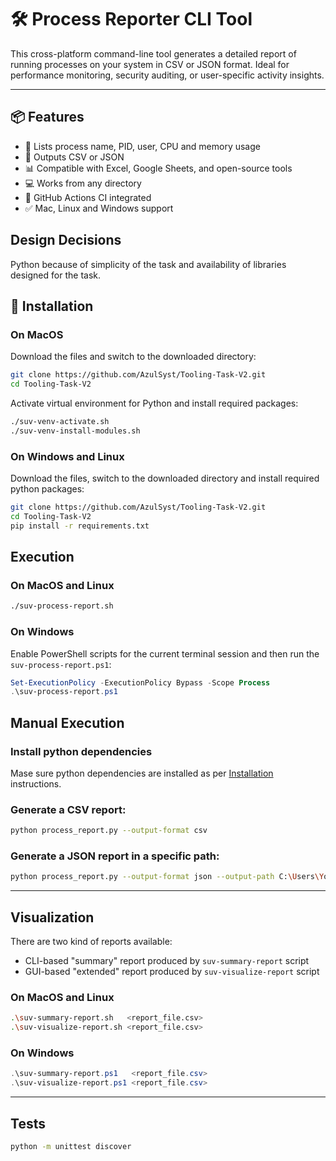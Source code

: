 # 🛠️ Process Reporter CLI Tool

This cross-platform command-line tool generates a detailed report of running processes on your system in CSV or JSON format. Ideal for performance monitoring, security auditing, or user-specific activity insights.

---

## 📦 Features

- 🧠 Lists process name, PID, user, CPU and memory usage
- 📄 Outputs CSV or JSON
- 📊 Compatible with Excel, Google Sheets, and open-source tools
- 💻 Works from any directory
- 🚀 GitHub Actions CI integrated
- ✅ Mac, Linux and Windows support

## Design Decisions

Python because of simplicity of the task and availability of libraries designed for the task.

## 🚀 Installation

### On MacOS

Download the files and switch to the downloaded directory:
```bash
git clone https://github.com/AzulSyst/Tooling-Task-V2.git
cd Tooling-Task-V2
```
Activate virtual environment for Python and install required packages:
```bash
./suv-venv-activate.sh
./suv-venv-install-modules.sh
```

### On Windows and Linux

Download the files, switch to the downloaded directory and install required python packages:
```bash
git clone https://github.com/AzulSyst/Tooling-Task-V2.git
cd Tooling-Task-V2
pip install -r requirements.txt
```

## Execution

### On MacOS and Linux

```bash
./suv-process-report.sh
```

### On Windows

Enable PowerShell scripts for the current terminal session and then run the `suv-process-report.ps1`:
```PowerShell
Set-ExecutionPolicy -ExecutionPolicy Bypass -Scope Process
.\suv-process-report.ps1
```

## Manual Execution

### Install python dependencies

Mase sure python dependencies are installed as per [Installation](#Installation) instructions.

### Generate a CSV report:

```bash
python process_report.py --output-format csv
```

### Generate a JSON report in a specific path:

```bash
python process_report.py --output-format json --output-path C:\Users\YourName\Documents\report.json
```

---

## Visualization

There are two kind of reports available:
- CLI-based "summary"  report produced by `suv-summary-report` script
- GUI-based "extended" report produced by `suv-visualize-report` script

### On MacOS and Linux

```bash
.\suv-summary-report.sh   <report_file.csv>
.\suv-visualize-report.sh <report_file.csv>
```

### On Windows
```PowerShell
.\suv-summary-report.ps1   <report_file.csv>
.\suv-visualize-report.ps1 <report_file.csv>
```

---

## Tests

```bash
python -m unittest discover
```


